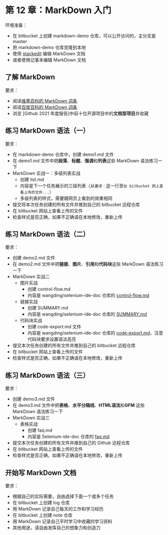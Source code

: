 # 第 12 章：MarkDown 入门

环境准备：

- 在 bitbucket 上创建 markdown-demo 仓库，可以公开访问的，主分支是 master
- 把 markdown-demo 仓库克隆到本地
- 使用 [stackedit](https://stackedit.io/) 编辑 MarkDown 文档
- 或者使用记事本编辑 MarkDown 文档

## 了解 MarkDown

要求：

- 阅读[维基百科的 MarkDown 词条]
- 阅读[百度百科的 MarkDown 词条]
- 浏览 [Github 2021 年度报告]中前十位开源项目中的**文档型项目**并收藏

## 练习 MarkDown 语法（一）

要求：

- 在 markdown-demo 仓库中，创建 demo1.md 文件
- 在 demo1.md 文件中把**段落**、**标题**、**强调**和**列表**这些 MarkDown 语法练习一下
- MarkDown 实战一：多级列表实战
  - 创建 list.md
  - 内容是下一个任务展示的三级列表（从`要求：`这一行至`在 bitbucket 网上查看上传的文件...`）
  - 多级列表的样式，需要跟网页上看到的效果相同
- 提交将本次任务创建的所有文件并推到自己的 bitbucket 远程仓库
- 在 bitbucket 网站上查看上传的文件
- 检查样式是否正确，如果不正确请在本地修改，重新上传

## 练习 MarkDown 语法（二）

要求：

- 创建 demo2.md 文件
- 在 demo2.md 文件中把**链接**、**图片**、**引用**和**代码块**这些 MarkDown 语法练习一下
- MarkDown 实战二
  - 图片实战
    - 创建 control-flow.md
    - 内容是 wangding/selenium-ide-doc 仓库的 [control-flow.md]
  - 链接实战
    - 创建 SUMMARY.md
    - 内容是 wangding/selenium-ide-doc 仓库的 [SUMMARY.md]
  - 代码块实战
    - 创建 code-export.md 文件
    - 内容是 wangding/selenium-ide-doc 仓库的 [code-export.md]，注意代码块要求设置语法高亮
- 提交本次任务创建的所有文件并推到自己的 bitbucket 远程仓库
- 在 bitbucket 网站上查看上传的文件
- 检查样式是否正确，如果不正确请在本地修改，重新上传

## 练习 MarkDown 语法（三）

要求：

- 创建 demo3.md 文件
- 在 demo3.md 文件中把**表格**、**水平分隔线**、**HTML语法**和**GFM** 这些 MarkDown 语法练习一下
- MarkDown 实战三
  - 表格实战
    - 创建 faq.md
    - 内容是 Selenium-ide-doc 仓库的 [faq.md]
- 提交本次任务创建的所有文件并推到自己的 Github 远程仓库
- 在 bitbucket 网站上查看上传的文件
- 检查样式是否正确，如果不正确请在本地修改，重新上传

## 开始写 MarkDown 文档

要求：

- 根据自己的实际需要，自由选择下面一个或多个任务
- 在 bitbucket 上创建 log 仓库
- 用 MarkDown 记录自己每天的工作和学习经历
- 在 bitbucket 上创建 note 仓库
- 用 MarkDown 记录自己平时学习中收藏的学习资料
- 其他用途，请自由发挥自己的想象力和创造力

<!-- 下面是文中的链接 -->
[维基百科的 MarkDown 词条]: https://encyclopedia.thefreedictionary.com/markdown
[百度百科的 MarkDown 词条]: http://baike.baidu.com/link?url=TEREhJsIPUnfMdpMVsSJv0RVWPsHxUqmv_gF8zn9lkM6zaRmgGIb7PE0SbXX1F96oRGJ54ykjIqcHkfUUlf59DAnbFiwaFg_YCwKyBLRBZ_
[Github 2016 年度报告]: https://octoverse.github.com/
[control-flow.md]: https://bitbucket.org/wngding/selenium-ide-doc/src/master/3.9/control-flow.md
[SUMMARY.md]: https://bitbucket.org/wngding/selenium-ide-doc/src/master/3.9/SUMMARY.md
[code-export.md]: https://bitbucket.org/wngding/selenium-ide-doc/src/master/3.9/code-export.md
[faq.md]: https://bitbucket.org/wngding/selenium-ide-doc/src/master/3.9/faq.md
